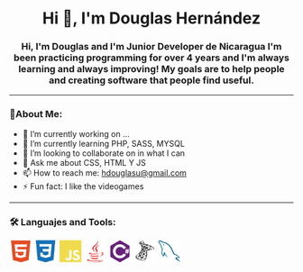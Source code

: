 <!-- ### Hi there 👋 -->
<div id="header" align="center">
    <h1 align="center">Hi 👋, I'm Douglas Hernández</h1>
    <h3 aling="center">Hi, I'm Douglas and I'm Junior Developer de Nicaragua
        I'm been practicing programming for over 4 years and I'm always learning and always improving!
        My goals are to help people  and creating software that people find useful.
    </h3>
</div>

---
### 📖About Me: 
- 🔭 I’m currently working on ...
- 🌱 I’m currently learning PHP, SASS, MYSQL
- 👯 I’m looking to collaborate on in what I can
- 💬 Ask me about CSS, HTML Y JS
- 📫 How to reach me: hdouglasu@gmail.com
- ⚡ Fun fact: I like the videogames

---

<div aling="center">
    <h3> 🛠️ Languajes and Tools:</h3>
    <div>
        <img src="https://github.com/devicons/devicon/blob/master/icons/html5/html5-plain.svg" alt="HTML" title="HTML5" width="40" height="40">
        <img src="https://github.com/devicons/devicon/blob/master/icons/css3/css3-plain.svg" alt="css3" title="css3" width="40" height="40">
        <img src="https://github.com/devicons/devicon/blob/master/icons/javascript/javascript-plain.svg" alt="javascript" title="javascript" width="40" height="40">
        <img src="https://github.com/devicons/devicon/blob/master/icons/java/java-plain.svg" alt="java" title="java" width="40" height="40">
        <img src="https://github.com/devicons/devicon/blob/master/icons/csharp/csharp-plain.svg" alt="java" title="java" width="40" height="40">
        <img src="https://github.com/devicons/devicon/blob/master/icons/microsoftsqlserver/microsoftsqlserver-plain.svg" alt="sqlserver" title="sqlserver" width="40" height="40">
        <img src="https://github.com/devicons/devicon/blob/master/icons/mysql/mysql-plain.svg" alt="mysql" title="mysql" width="40" height="40">
    </div>
</div>

<!--
**Douglas-i/Douglas-i** is a ✨ _special_ ✨ repository because its `README.md` (this file) appears on your GitHub profile.

Here are some ideas to get you started:

- 🔭 I’m currently working on ...
- 🌱 I’m currently learning ...
- 👯 I’m looking to collaborate on ...
- 🤔 I’m looking for help with ...
- 💬 Ask me about ...
- 📫 How to reach me: ...
- 😄 Pronouns: ...
- ⚡ Fun fact: ...
-->
